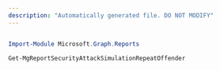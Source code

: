 ```yaml
---
description: "Automatically generated file. DO NOT MODIFY"
---
```


```powershell

Import-Module Microsoft.Graph.Reports

Get-MgReportSecurityAttackSimulationRepeatOffender

```